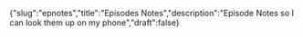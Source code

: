 {"slug":"epnotes","title":"Episodes Notes","description":"Episode Notes so I can look them up on my phone","draft":false}